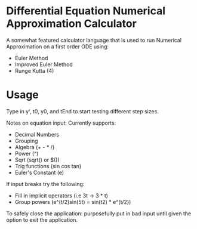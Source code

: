 # Differential Equation Numerical Approximation Calculator
A somewhat featured calculator language that is used to run Numerical Approximation on a first order ODE using:
* Euler Method
* Improved Euler Method
* Runge Kutta (4)

# Usage
Type in y', t0, y0, and tEnd to start testing different step sizes.

Notes on equation input:
Currently supports:
* Decimal Numbers
* Grouping
* Algebra          (+ - * /)
* Power            (^)
* Sqrt             (sqrt() or $())
* Trig functions   (sin cos tan)
* Euler's Constant (e)

If input breaks try the following:
* Fill in implicit operators (i.e 3t -> 3 * t)
* Group powers (e^(t/2)sin(5t) = sin(t2) * e^(t/2))

To safely close the application: purposefully put in bad input until given the option to exit the application.
